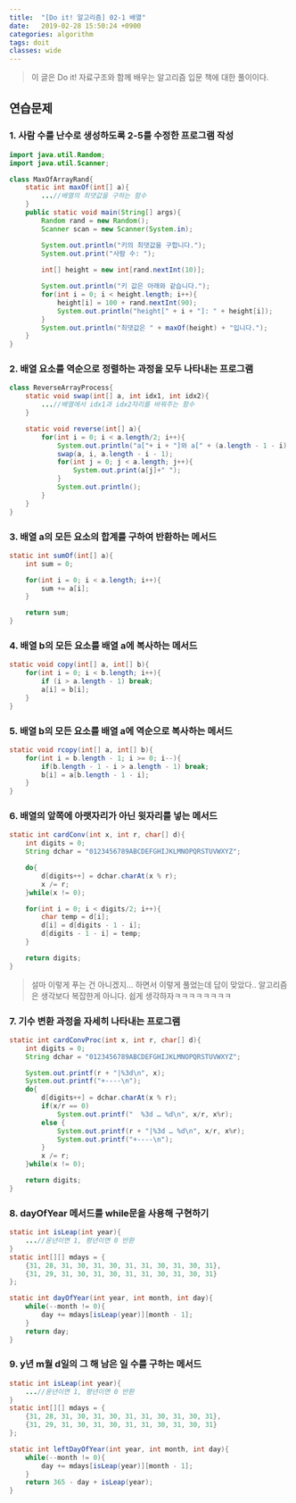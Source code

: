 ```yaml
---
title:  "[Do it! 알고리즘] 02-1 배열"
date:   2019-02-28 15:50:24 +0900
categories: algorithm
tags: doit
classes: wide
---
```


> 이 글은 Do it! 자료구조와 함께 배우는 알고리즘 입문 책에 대한 풀이이다.

## 연습문제 

### 1. 사람 수를 난수로 생성하도록 2-5를 수정한 프로그램 작성

```java
import java.util.Random;
import java.util.Scanner;

class MaxOfArrayRand{
	static int maxOf(int[] a){
		...//배열의 최댓값을 구하는 함수
	}
	public static void main(String[] args){
		Random rand = new Random();
		Scanner scan = new Scanner(System.in);

		System.out.println("키의 최댓값을 구합니다.");
		System.out.print("사람 수: ");
		
		int[] height = new int[rand.nextInt(10)];

		System.out.println("키 값은 아래와 같습니다.");
		for(int i = 0; i < height.length; i++){
			height[i] = 100 + rand.nextInt(90);
			System.out.println("height[" + i + "]: " + height[i]);
		}
		System.out.println("최댓값은 " + maxOf(height) + "입니다.");
	}
}
```

### 2. 배열 요소를 역순으로 정렬하는 과정을 모두 나타내는 프로그램

```java
class ReverseArrayProcess{
	static void swap(int[] a, int idx1, int idx2){
		...//배열에서 idx1과 idx2자리를 바꿔주는 함수
	}

	static void reverse(int[] a){
		for(int i = 0; i < a.length/2; i++){
			System.out.println("a["+ i + "]와 a[" + (a.length - 1 - i) + "]를 교환합니다.");
			swap(a, i, a.length - i - 1);
			for(int j = 0; j < a.length; j++){
				System.out.print(a[j]+" ");
			}
			System.out.println();
		}
	}
}
```

### 3. 배열 a의 모든 요소의 합계를 구하여 반환하는 메서드

```java
static int sumOf(int[] a){
	int sum = 0;

	for(int i = 0; i < a.length; i++){
		sum += a[i];
	}

	return sum;
}
```

### 4. 배열 b의 모든 요소를 배열 a에 복사하는 메서드

```java
static void copy(int[] a, int[] b){
	for(int i = 0; i < b.length; i++){
		if (i > a.length - 1) break;
		a[i] = b[i];
	}
}
```

### 5. 배열 b의 모든 요소를 배열 a에 역순으로 복사하는 메서드

```java
static void rcopy(int[] a, int[] b){
	for(int i = b.length - 1; i >= 0; i--){
		if(b.length - 1 - i > a.length - 1) break;
		b[i] = a[b.length - 1 - i];
	}
}
```

### 6. 배열의 앞쪽에 아랫자리가 아닌 윗자리를 넣는 메서드

```java
static int cardConv(int x, int r, char[] d){
	int digits = 0;
	String dchar = "0123456789ABCDEFGHIJKLMNOPQRSTUVWXYZ";

	do{
		d[digits++] = dchar.charAt(x % r);
		x /= r;
	}while(x != 0);

	for(int i = 0; i < digits/2; i++){
		char temp = d[i];
		d[i] = d[digits - 1 - i];
		d[digits - 1 - i] = temp;
	}

	return digits;
}
```

> 설마 이렇게 푸는 건 아니겠지... 하면서 이렇게 풀었는데 답이 맞았다..
알고리즘은 생각보다 복잡한게 아니다. 쉽게 생각하자ㅋㅋㅋㅋㅋㅋㅋㅋ

### 7. 기수 변환 과정을 자세히 나타내는 프로그램

```java
static int cardConvProc(int x, int r, char[] d){
	int digits = 0;
	String dchar = "0123456789ABCDEFGHIJKLMNOPQRSTUVWXYZ";

	System.out.printf(r + "|%3d\n", x);
	System.out.printf("+----\n");
	do{
		d[digits++] = dchar.charAt(x % r);
		if(x/r == 0)
			System.out.printf("  %3d … %d\n", x/r, x%r);
		else {
			System.out.printf(r + "|%3d … %d\n", x/r, x%r);
			System.out.printf("+----\n");
		}
		x /= r;
	}while(x != 0);

	return digits;
}
```

### 8. dayOfYear 메서드를 while문을 사용해 구현하기

```java
static int isLeap(int year){
	...//윤년이면 1, 평년이면 0 반환
}
static int[][] mdays = {
	{31, 28, 31, 30, 31, 30, 31, 31, 30, 31, 30, 31},
	{31, 29, 31, 30, 31, 30, 31, 31, 30, 31, 30, 31}
};

static int dayOfYear(int year, int month, int day){
	while(--month != 0){
		day += mdays[isLeap(year)][month - 1];
	}
	return day;
}
```

### 9. y년 m월 d일의 그 해 남은 일 수를 구하는 메서드

```java
static int isLeap(int year){
	...//윤년이면 1, 평년이면 0 반환
}
static int[][] mdays = {
	{31, 28, 31, 30, 31, 30, 31, 31, 30, 31, 30, 31},
	{31, 29, 31, 30, 31, 30, 31, 31, 30, 31, 30, 31}
};

static int leftDayOfYear(int year, int month, int day){
	while(--month != 0){
		day += mdays[isLeap(year)][month - 1];
	}
	return 365 - day + isLeap(year);
}
```